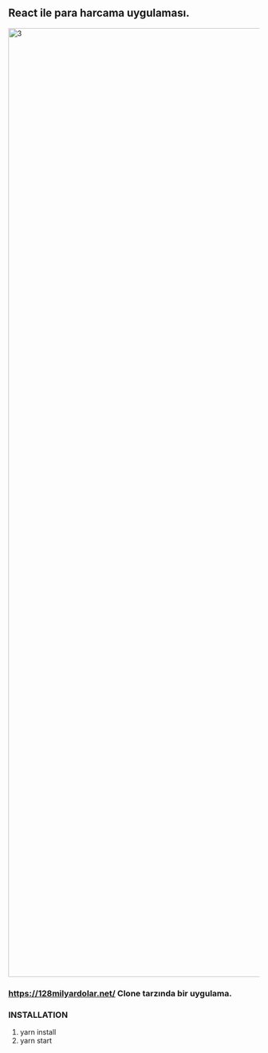 ## React ile para harcama uygulaması.

<img width="1903" alt="3" src="https://user-images.githubusercontent.com/71101248/117726604-78fbcc80-b1ef-11eb-84d6-8bdc10de32ea.png">

### https://128milyardolar.net/ Clone tarzında bir uygulama.

### INSTALLATION

1. yarn install
2. yarn start
